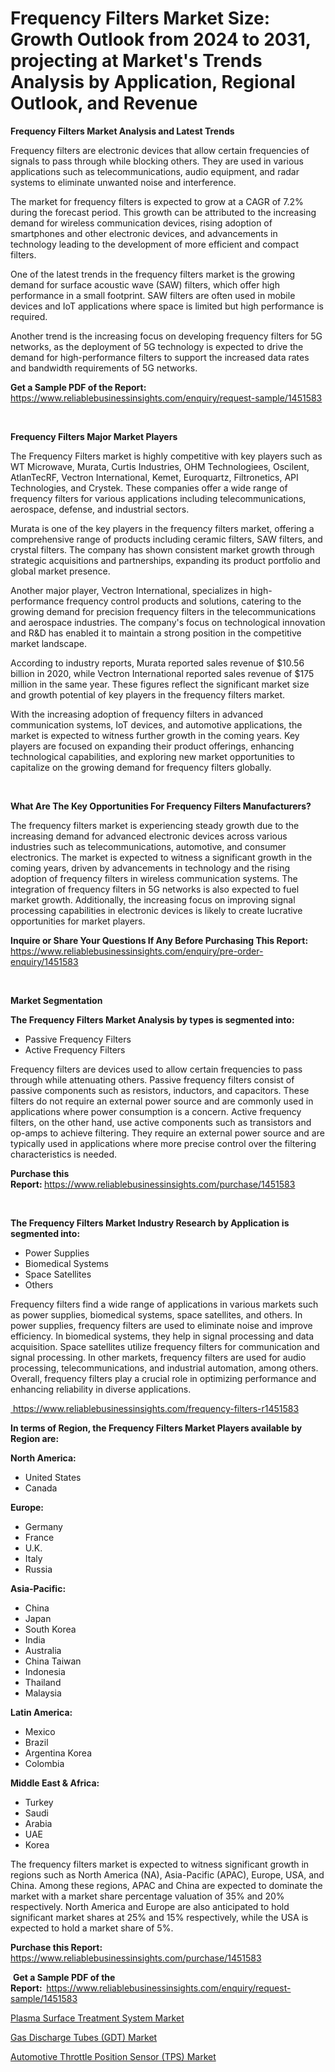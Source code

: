 <p><h1>Frequency Filters Market Size: Growth Outlook from 2024 to 2031, projecting at Market's Trends Analysis by Application, Regional Outlook, and Revenue</h1></p><p><strong>Frequency Filters Market Analysis and Latest Trends</strong></p>
<p><p>Frequency filters are electronic devices that allow certain frequencies of signals to pass through while blocking others. They are used in various applications such as telecommunications, audio equipment, and radar systems to eliminate unwanted noise and interference.</p><p>The market for frequency filters is expected to grow at a CAGR of 7.2% during the forecast period. This growth can be attributed to the increasing demand for wireless communication devices, rising adoption of smartphones and other electronic devices, and advancements in technology leading to the development of more efficient and compact filters.</p><p>One of the latest trends in the frequency filters market is the growing demand for surface acoustic wave (SAW) filters, which offer high performance in a small footprint. SAW filters are often used in mobile devices and IoT applications where space is limited but high performance is required.</p><p>Another trend is the increasing focus on developing frequency filters for 5G networks, as the deployment of 5G technology is expected to drive the demand for high-performance filters to support the increased data rates and bandwidth requirements of 5G networks.</p></p>
<p><strong>Get a Sample PDF of the Report:&nbsp;</strong> <a href="https://www.reliablebusinessinsights.com/enquiry/request-sample/1451583">https://www.reliablebusinessinsights.com/enquiry/request-sample/1451583</a></p>
<p>&nbsp;</p>
<p><strong>Frequency Filters Major Market Players</strong></p>
<p><p>The Frequency Filters market is highly competitive with key players such as WT Microwave, Murata, Curtis Industries, OHM Technologiees, Oscilent, AtlanTecRF, Vectron International, Kemet, Euroquartz, Filtronetics, API Technologies, and Crystek. These companies offer a wide range of frequency filters for various applications including telecommunications, aerospace, defense, and industrial sectors.</p><p>Murata is one of the key players in the frequency filters market, offering a comprehensive range of products including ceramic filters, SAW filters, and crystal filters. The company has shown consistent market growth through strategic acquisitions and partnerships, expanding its product portfolio and global market presence.</p><p>Another major player, Vectron International, specializes in high-performance frequency control products and solutions, catering to the growing demand for precision frequency filters in the telecommunications and aerospace industries. The company's focus on technological innovation and R&D has enabled it to maintain a strong position in the competitive market landscape.</p><p>According to industry reports, Murata reported sales revenue of $10.56 billion in 2020, while Vectron International reported sales revenue of $175 million in the same year. These figures reflect the significant market size and growth potential of key players in the frequency filters market.</p><p>With the increasing adoption of frequency filters in advanced communication systems, IoT devices, and automotive applications, the market is expected to witness further growth in the coming years. Key players are focused on expanding their product offerings, enhancing technological capabilities, and exploring new market opportunities to capitalize on the growing demand for frequency filters globally.</p></p>
<p>&nbsp;</p>
<p><strong>What Are The Key Opportunities For Frequency Filters Manufacturers?</strong></p>
<p><p>The frequency filters market is experiencing steady growth due to the increasing demand for advanced electronic devices across various industries such as telecommunications, automotive, and consumer electronics. The market is expected to witness a significant growth in the coming years, driven by advancements in technology and the rising adoption of frequency filters in wireless communication systems. The integration of frequency filters in 5G networks is also expected to fuel market growth. Additionally, the increasing focus on improving signal processing capabilities in electronic devices is likely to create lucrative opportunities for market players.</p></p>
<p><strong>Inquire or Share Your Questions If Any Before Purchasing This Report:</strong> <a href="https://www.reliablebusinessinsights.com/enquiry/pre-order-enquiry/1451583">https://www.reliablebusinessinsights.com/enquiry/pre-order-enquiry/1451583</a></p>
<p>&nbsp;</p>
<p><strong>Market Segmentation</strong></p>
<p><strong>The Frequency Filters Market Analysis by types is segmented into:</strong></p>
<p><ul><li>Passive Frequency Filters</li><li>Active Frequency Filters</li></ul></p>
<p><p>Frequency filters are devices used to allow certain frequencies to pass through while attenuating others. Passive frequency filters consist of passive components such as resistors, inductors, and capacitors. These filters do not require an external power source and are commonly used in applications where power consumption is a concern. Active frequency filters, on the other hand, use active components such as transistors and op-amps to achieve filtering. They require an external power source and are typically used in applications where more precise control over the filtering characteristics is needed.</p></p>
<p><strong>Purchase this Report:&nbsp;</strong><a href="https://www.reliablebusinessinsights.com/purchase/1451583">https://www.reliablebusinessinsights.com/purchase/1451583</a></p>
<p>&nbsp;</p>
<p><strong>The Frequency Filters Market Industry Research by Application is segmented into:</strong></p>
<p><ul><li>Power Supplies</li><li>Biomedical Systems</li><li>Space Satellites</li><li>Others</li></ul></p>
<p><p>Frequency filters find a wide range of applications in various markets such as power supplies, biomedical systems, space satellites, and others. In power supplies, frequency filters are used to eliminate noise and improve efficiency. In biomedical systems, they help in signal processing and data acquisition. Space satellites utilize frequency filters for communication and signal processing. In other markets, frequency filters are used for audio processing, telecommunications, and industrial automation, among others. Overall, frequency filters play a crucial role in optimizing performance and enhancing reliability in diverse applications.</p></p>
<p><a href="https://www.reliablebusinessinsights.com/frequency-filters-r1451583">&nbsp;https://www.reliablebusinessinsights.com/frequency-filters-r1451583</a></p>
<p><strong>In terms of Region, the Frequency Filters Market Players available by Region are:</strong></p>
<p>
    <p> <strong> North America: </strong>
        <ul>
            <li>United States</li>
            <li>Canada</li>
        </ul>
        </p> 
    <p> <strong> Europe: </strong>
        <ul>
            <li>Germany</li>
            <li>France</li>
            <li>U.K.</li>
            <li>Italy</li>
            <li>Russia</li>
        </ul>
        </p> 
    <p> <strong> Asia-Pacific: </strong>
        <ul>
            <li>China</li>
            <li>Japan</li>
            <li>South Korea</li>
            <li>India</li>
            <li>Australia</li>
            <li>China Taiwan</li>
            <li>Indonesia</li>
            <li>Thailand</li>
            <li>Malaysia</li>
        </ul>
        </p> 
    <p> <strong> Latin America: </strong>
        <ul>
            <li>Mexico</li>
            <li>Brazil</li>
            <li>Argentina Korea</li>
            <li>Colombia</li>
        </ul>
        </p> 
    <p> <strong> Middle East & Africa: </strong>
        <ul>
            <li>Turkey</li>
            <li>Saudi</li>
            <li>Arabia</li>
            <li>UAE</li>
            <li>Korea</li>
        </ul>
    </p>
    </p>
<p><p>The frequency filters market is expected to witness significant growth in regions such as North America (NA), Asia-Pacific (APAC), Europe, USA, and China. Among these regions, APAC and China are expected to dominate the market with a market share percentage valuation of 35% and 20% respectively. North America and Europe are also anticipated to hold significant market shares at 25% and 15% respectively, while the USA is expected to hold a market share of 5%.</p></p>
<p><strong>Purchase this Report: </strong><a href="https://www.reliablebusinessinsights.com/purchase/1451583">https://www.reliablebusinessinsights.com/purchase/1451583</a></p>
<p>&nbsp;<strong>Get a Sample PDF of the Report:&nbsp;&nbsp;</strong><a href="https://www.reliablebusinessinsights.com/enquiry/request-sample/1451583">https://www.reliablebusinessinsights.com/enquiry/request-sample/1451583</a></p>
<p><strong></strong></p>
<p><p><a href="https://view.publitas.com/reportprime-1/global-plasma-surface-treatment-system-market-focus-on-product-type-atmospheric-pressure-type-low-pressure-vacuum-plasma-type-end-user-and-region-analysis-and-forecast-2024-2031/">Plasma Surface Treatment System Market</a></p><p><a href="https://github.com/hzxpgedq27/Market-Research-Report-List-1/blob/main/gas-discharge-tubes-gdt-market.md">Gas Discharge Tubes (GDT) Market</a></p><p><a href="https://github.com/waylose1223/Market-Research-Report-List-1/blob/main/automotive-throttle-position-sensor-tps-market.md">Automotive Throttle Position Sensor (TPS) Market</a></p></p>